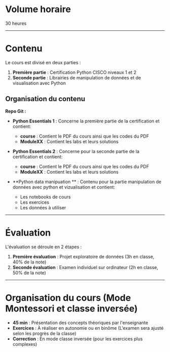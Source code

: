 # Volume horaire
30 heures

---

# Contenu
Le cours est divisé en deux parties :  
1. **Première partie** : Certification Python CISCO niveaux 1 et 2  
2. **Seconde partie** : Librairies de manipulation de données et de visualisation avec Python

## Organisation du contenu
**Repo Git :**

- **Python Essentials 1** : Concerne la première partie de la certification et contient:
  - **course** : Contient le PDF du cours ainsi que les codes du PDF  
  - **ModuleXX** : Contient les labs et leurs solutions  

- **Python Essentials 2** : Concerne pour la seconde partie de la certification et contient:
    - **course** : Contient le PDF du cours ainsi que les codes du PDF  
    - **ModuleXX** : Contient les labs et leurs solutions


- **Python data manipuation ** : Contenu pour la partie manipulation de données avec python et vizualisation et contient:
    - Les notebooks de cours
    - Les exercices
    - Les données à utiliser

---

# Évaluation
L'évaluation se déroule en 2 étapes :  
1. **Première évaluation** : Projet exploratoire de données (3h en classe, 40% de la note)  
2. **Seconde évaluation** : Examen individuel sur ordinateur (2h en classe, 50% de la note)

---

# Organisation du cours (Mode Montessori et classe inversée)
- **45 min** : Présentation des concepts théoriques par l'enseignante  
- **Exercices** : À réaliser en autonomie ou en binôme (L'examen sera ajusté selon les progrès de la classe)  
- **Correction** : En mode classe inversée (pour les exercices plus complexes)
